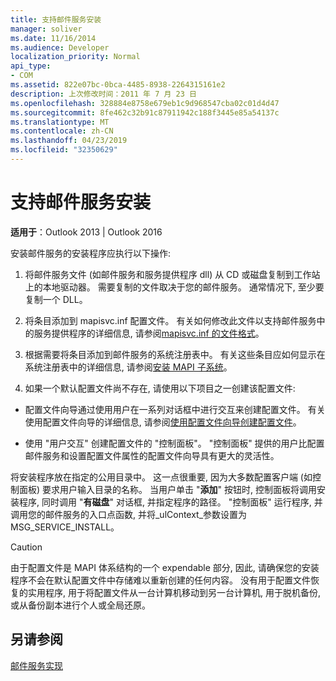 ```yaml
---
title: 支持邮件服务安装
manager: soliver
ms.date: 11/16/2014
ms.audience: Developer
localization_priority: Normal
api_type:
- COM
ms.assetid: 822e07bc-0bca-4485-8938-2264315161e2
description: 上次修改时间：2011 年 7 月 23 日
ms.openlocfilehash: 328884e8758e679eb1c9d968547cba02c01d4d47
ms.sourcegitcommit: 8fe462c32b91c87911942c188f3445e85a54137c
ms.translationtype: MT
ms.contentlocale: zh-CN
ms.lasthandoff: 04/23/2019
ms.locfileid: "32350629"
---
```

# <a name="supporting-message-service-installation"></a>支持邮件服务安装

  
  
**适用于**：Outlook 2013 | Outlook 2016 
  
安装邮件服务的安装程序应执行以下操作:
  
1. 将邮件服务文件 (如邮件服务和服务提供程序 dll) 从 CD 或磁盘复制到工作站上的本地驱动器。 需要复制的文件取决于您的邮件服务。 通常情况下, 至少要复制一个 DLL。
    
2. 将条目添加到 mapisvc.inf 配置文件。 有关如何修改此文件以支持邮件服务中的服务提供程序的详细信息, 请参阅[mapisvc.inf 的文件格式](file-format-of-mapisvc-inf.md)。
    
3. 根据需要将条目添加到邮件服务的系统注册表中。 有关这些条目应如何显示在系统注册表中的详细信息, 请参阅[安装 MAPI 子系统](installing-the-mapi-subsystem.md)。
    
4. 如果一个默认配置文件尚不存在, 请使用以下项目之一创建该配置文件:
    
  - 配置文件向导通过使用用户在一系列对话框中进行交互来创建配置文件。 有关使用配置文件向导的详细信息, 请参阅[使用配置文件向导创建配置文件](creating-a-profile-by-using-the-profile-wizard.md)。
    
  - 使用 "用户交互" 创建配置文件的 "控制面板"。 "控制面板" 提供的用户比配置邮件服务和设置配置文件属性的配置文件向导具有更大的灵活性。 
    
将安装程序放在指定的公用目录中。 这一点很重要, 因为大多数配置客户端 (如控制面板) 要求用户输入目录的名称。 当用户单击 "**添加**" 按钮时, 控制面板将调用安装程序, 同时调用 "**有磁盘**" 对话框, 并指定程序的路径。 "控制面板" 运行程序, 并调用您的邮件服务的入口点函数, 并将_ulContext_参数设置为 MSG_SERVICE_INSTALL。 
  
> [!CAUTION]
> 由于配置文件是 MAPI 体系结构的一个 expendable 部分, 因此, 请确保您的安装程序不会在默认配置文件中存储难以重新创建的任何内容。 没有用于配置文件恢复的实用程序, 用于将配置文件从一台计算机移动到另一台计算机, 用于脱机备份, 或从备份副本进行个人或全局还原。 
  
## <a name="see-also"></a>另请参阅



[邮件服务实现](message-service-implementation.md)


